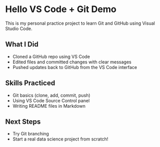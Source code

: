 # Hello VS Code + Git Demo

This is my personal practice project to learn Git and GitHub using Visual Studio Code.

## What I Did
- Cloned a GitHub repo using VS Code
- Edited files and committed changes with clear messages
- Pushed updates back to GitHub from the VS Code interface

## Skills Practiced
- Git basics (clone, add, commit, push)
- Using VS Code Source Control panel
- Writing README files in Markdown

## Next Steps
- Try Git branching
- Start a real data science project from scratch!
